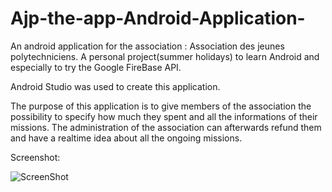 # Ajp-the-app-Android-Application-
An android application for the association : Association des jeunes polytechniciens. A personal project(summer holidays) to learn Android and especially to try the Google FireBase API.

Android Studio was used to create this application. <br>

The purpose of this application is to give members of the association the possibility to specify how much they spent and all the informations of their missions. The administration of the association can afterwards refund them and have a realtime idea about all the ongoing missions.<br>

Screenshot: 

![ScreenShot](https://i.imgur.com/8r4PC93.png)




